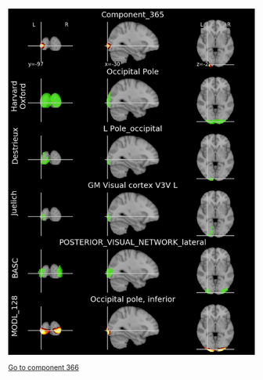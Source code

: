 


![365](preliminary/365.jpg "Component 365")

[Go to component 366](https://parietal-inria.github.io/MODL_atlas/1024/366 "Component 366")